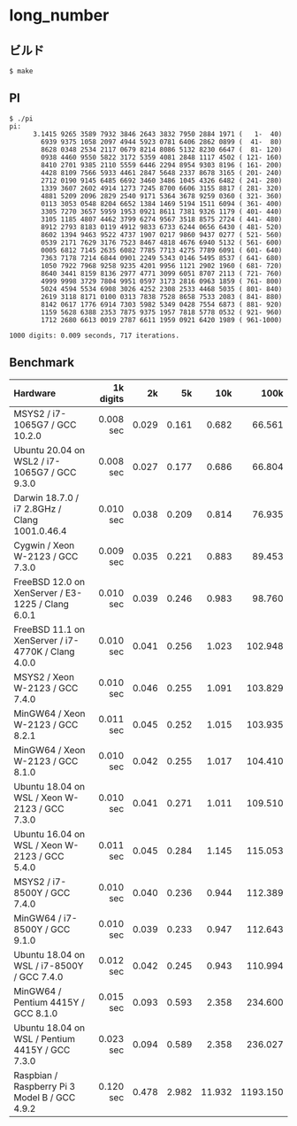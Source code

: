 # long_number

## ビルド
```
$ make
```

## PI
```
$ ./pi
pi:
      3.1415 9265 3589 7932 3846 2643 3832 7950 2884 1971 (   1-  40)
        6939 9375 1058 2097 4944 5923 0781 6406 2862 0899 (  41-  80)
        8628 0348 2534 2117 0679 8214 8086 5132 8230 6647 (  81- 120)
        0938 4460 9550 5822 3172 5359 4081 2848 1117 4502 ( 121- 160)
        8410 2701 9385 2110 5559 6446 2294 8954 9303 8196 ( 161- 200)
        4428 8109 7566 5933 4461 2847 5648 2337 8678 3165 ( 201- 240)
        2712 0190 9145 6485 6692 3460 3486 1045 4326 6482 ( 241- 280)
        1339 3607 2602 4914 1273 7245 8700 6606 3155 8817 ( 281- 320)
        4881 5209 2096 2829 2540 9171 5364 3678 9259 0360 ( 321- 360)
        0113 3053 0548 8204 6652 1384 1469 5194 1511 6094 ( 361- 400)
        3305 7270 3657 5959 1953 0921 8611 7381 9326 1179 ( 401- 440)
        3105 1185 4807 4462 3799 6274 9567 3518 8575 2724 ( 441- 480)
        8912 2793 8183 0119 4912 9833 6733 6244 0656 6430 ( 481- 520)
        8602 1394 9463 9522 4737 1907 0217 9860 9437 0277 ( 521- 560)
        0539 2171 7629 3176 7523 8467 4818 4676 6940 5132 ( 561- 600)
        0005 6812 7145 2635 6082 7785 7713 4275 7789 6091 ( 601- 640)
        7363 7178 7214 6844 0901 2249 5343 0146 5495 8537 ( 641- 680)
        1050 7922 7968 9258 9235 4201 9956 1121 2902 1960 ( 681- 720)
        8640 3441 8159 8136 2977 4771 3099 6051 8707 2113 ( 721- 760)
        4999 9998 3729 7804 9951 0597 3173 2816 0963 1859 ( 761- 800)
        5024 4594 5534 6908 3026 4252 2308 2533 4468 5035 ( 801- 840)
        2619 3118 8171 0100 0313 7838 7528 8658 7533 2083 ( 841- 880)
        8142 0617 1776 6914 7303 5982 5349 0428 7554 6873 ( 881- 920)
        1159 5628 6388 2353 7875 9375 1957 7818 5778 0532 ( 921- 960)
        1712 2680 6613 0019 2787 6611 1959 0921 6420 1989 ( 961-1000)

1000 digits: 0.009 seconds, 717 iterations.
```

## Benchmark

| Hardware                                           | 1k digits | 2k    | 5k    | 10k    | 100k     |
| :------------------------------------------------- | --------: | ----: | ----: | -----: | -------: |
| MSYS2 / i7-1065G7 / GCC 10.2.0                     | 0.008 sec | 0.029 | 0.161 |  0.682 |   66.561 |
| Ubuntu 20.04 on WSL2 / i7-1065G7 / GCC 9.3.0       | 0.008 sec | 0.027 | 0.177 |  0.686 |   66.804 |
| Darwin 18.7.0 / i7 2.8GHz / Clang 1001.0.46.4      | 0.010 sec | 0.038 | 0.209 |  0.814 |   76.935 |
| Cygwin / Xeon W-2123 / GCC 7.3.0                   | 0.009 sec | 0.035 | 0.221 |  0.883 |   89.453 |
| FreeBSD 12.0 on XenServer / E3-1225 / Clang 6.0.1  | 0.010 sec | 0.039 | 0.246 |  0.983 |   98.760 |
| FreeBSD 11.1 on XenServer / i7-4770K / Clang 4.0.0 | 0.010 sec | 0.041 | 0.256 |  1.023 |  102.948 |
| MSYS2 / Xeon W-2123 / GCC 7.4.0                    | 0.010 sec | 0.046 | 0.255 |  1.091 |  103.829 |
| MinGW64 / Xeon W-2123 / GCC 8.2.1                  | 0.011 sec | 0.045 | 0.252 |  1.015 |  103.935 |
| MinGW64 / Xeon W-2123 / GCC 8.1.0                  | 0.010 sec | 0.042 | 0.255 |  1.017 |  104.410 |
| Ubuntu 18.04 on WSL / Xeon W-2123 / GCC 7.3.0      | 0.010 sec | 0.041 | 0.271 |  1.011 |  109.510 |
| Ubuntu 16.04 on WSL / Xeon W-2123 / GCC 5.4.0      | 0.011 sec | 0.045 | 0.284 |  1.145 |  115.053 |
| MSYS2 / i7-8500Y / GCC 7.4.0                       | 0.010 sec | 0.040 | 0.236 |  0.944 |  112.389 |
| MinGW64 / i7-8500Y / GCC 9.1.0                     | 0.010 sec | 0.039 | 0.233 |  0.947 |  112.643 |
| Ubuntu 18.04 on WSL / i7-8500Y / GCC 7.4.0         | 0.012 sec | 0.042 | 0.245 |  0.943 |  110.994 |
| MinGW64 / Pentium 4415Y / GCC 8.1.0                | 0.015 sec | 0.093 | 0.593 |  2.358 |  234.600 |
| Ubuntu 18.04 on WSL / Pentium 4415Y / GCC 7.3.0    | 0.023 sec | 0.094 | 0.589 |  2.358 |  236.027 |
| Raspbian / Raspberry Pi 3 Model B / GCC 4.9.2      | 0.120 sec | 0.478 | 2.982 | 11.932 | 1193.150 |
